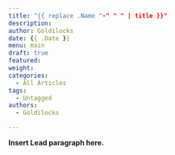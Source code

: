 ```yaml
---
title: "{{ replace .Name "-" " " | title }}"
description: 
author: Goldilocks
date: {{ .Date }}
menu: main
draft: true
featured:
weight:
categories:
  - All Articles
tags:
  - Untagged
authors:
  - Goldilocks

---
```


**Insert Lead paragraph here.**
